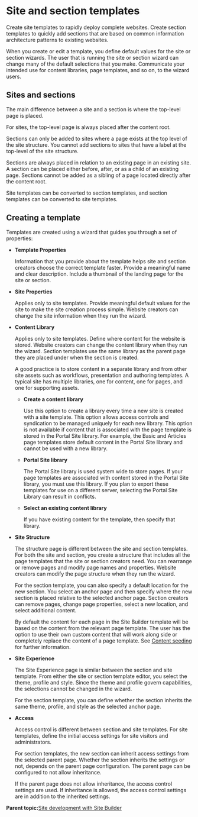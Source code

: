 # Site and section templates

Create site templates to rapidly deploy complete websites. Create section templates to quickly add sections that are based on common information architecture patterns to existing websites.

When you create or edit a template, you define default values for the site or section wizards. The user that is running the site or section wizard can change many of the default selections that you make. Communicate your intended use for content libraries, page templates, and so on, to the wizard users.

## Sites and sections

The main difference between a site and a section is where the top-level page is placed.

For sites, the top-level page is always placed after the content root.

Sections can only be added to sites where a page exists at the top level of the site structure. You cannot add sections to sites that have a label at the top-level of the site structure.

Sections are always placed in relation to an existing page in an existing site. A section can be placed either before, after, or as a child of an existing page. Sections cannot be added as a sibling of a page located directly after the content root.

Site templates can be converted to section templates, and section templates can be converted to site templates.

## Creating a template

Templates are created using a wizard that guides you through a set of properties:

-   **Template Properties**

    Information that you provide about the template helps site and section creators choose the correct template faster. Provide a meaningful name and clear description. Include a thumbnail of the landing page for the site or section.

-   **Site Properties**

    Applies only to site templates. Provide meaningful default values for the site to make the site creation process simple. Website creators can change the site information when they run the wizard.

-   **Content Library**

    Applies only to site templates. Define where content for the website is stored. Website creators can change the content library when they run the wizard. Section templates use the same library as the parent page they are placed under when the section is created.

    A good practice is to store content in a separate library and from other site assets such as workflows, presentation and authoring templates. A typical site has multiple libraries, one for content, one for pages, and one for supporting assets.

    -   **Create a content library**

        Use this option to create a library every time a new site is created with a site template. This option allows access controls and syndication to be managed uniquely for each new library. This option is not available if content that is associated with the page template is stored in the Portal Site library. For example, the Basic and Articles page templates store default content in the Portal Site library and cannot be used with a new library.

    -   **Portal Site library**

        The Portal Site library is used system wide to store pages. If your page templates are associated with content stored in the Portal Site library, you must use this library. If you plan to export these templates for use on a different server, selecting the Portal Site Library can result in conflicts.

    -   **Select an existing content library**

        If you have existing content for the template, then specify that library.

-   **Site Structure**

    The structure page is different between the site and section templates. For both the site and section, you create a structure that includes all the page templates that the site or section creators need. You can rearrange or remove pages and modify page names and properties. Website creators can modify the page structure when they run the wizard.

    For the section template, you can also specify a default location for the new section. You select an anchor page and then specify where the new section is placed relative to the selected anchor page. Section creators can remove pages, change page properties, select a new location, and select additional content.

    By default the content for each page in the Site Builder template will be based on the content from the relevant page template. The user has the option to use their own custom content that will work along side or completely replace the content of a page template. See [Content seeding](sitebuilder_using_content_seeding.md) for further information.

-   **Site Experience**

    The Site Experience page is similar between the section and site template. From either the site or section template editor, you select the theme, profile and style. Since the theme and profile govern capabilities, the selections cannot be changed in the wizard.

    For the section template, you can define whether the section inherits the same theme, profile, and style as the selected anchor page.

-   **Access**

    Access control is different between section and site templates. For site templates, define the initial access settings for site visitors and administrators.

    For section templates, the new section can inherit access settings from the selected parent page. Whether the section inherits the settings or not, depends on the parent page configuration. The parent page can be configured to not allow inheritance.

    If the parent page does not allow inheritance, the access control settings are used. If inheritance is allowed, the access control settings are in addition to the inherited settings.


**Parent topic:**[Site development with Site Builder](../panel_help/sitebuilder_using.md)

